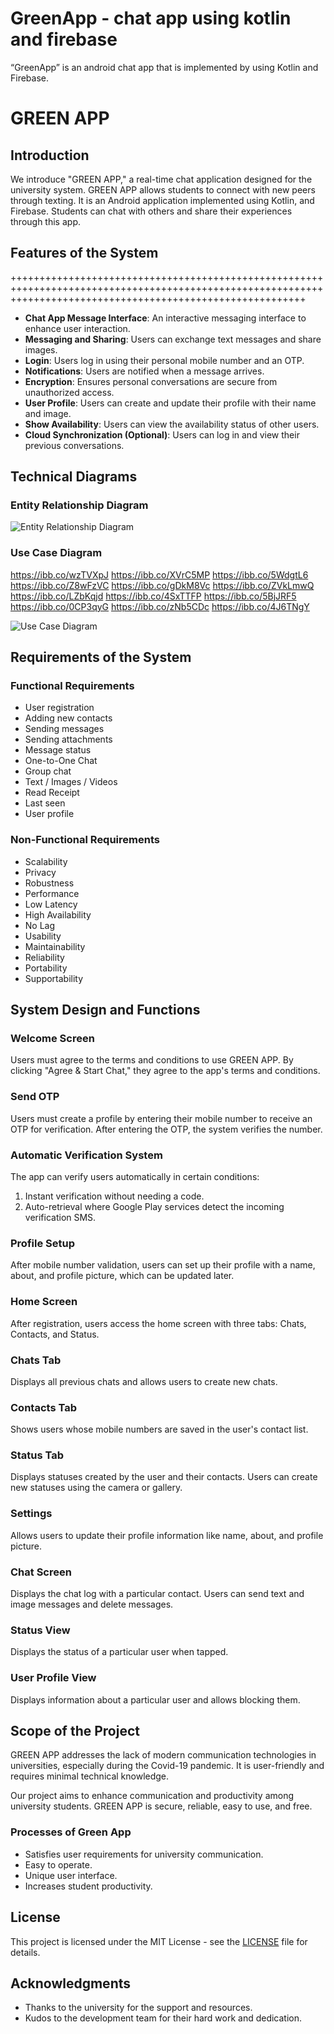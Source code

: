 # GreenApp - chat app using kotlin and firebase
“GreenApp” is an android chat app that is implemented by using Kotlin and Firebase.

# GREEN APP

## Introduction

We introduce "GREEN APP," a real-time chat application designed for the university system. GREEN APP allows students to connect with new peers through texting. It is an Android application implemented using Kotlin, and Firebase. Students can chat with others and share their experiences through this app.

## Features of the System
+++++++++++++++++++++++++++++++++++++++++++++++++++++++++++++++++++++++++++++++++++++++++++++++++++++++++++++++++++++++++++++++++++++++++++++++++++++++++++++++
- **Chat App Message Interface**: An interactive messaging interface to enhance user interaction.
- **Messaging and Sharing**: Users can exchange text messages and share images.
- **Login**: Users log in using their personal mobile number and an OTP.
- **Notifications**: Users are notified when a message arrives.
- **Encryption**: Ensures personal conversations are secure from unauthorized access.
- **User Profile**: Users can create and update their profile with their name and image.
- **Show Availability**: Users can view the availability status of other users.
- **Cloud Synchronization (Optional)**: Users can log in and view their previous conversations.

## Technical Diagrams

### Entity Relationship Diagram

![Entity Relationship Diagram](https://i.ibb.co/r0WvpGs/er.png)

### Use Case Diagram



https://ibb.co/wzTVXpJ
https://ibb.co/XVrC5MP
https://ibb.co/5WdgtL6
https://ibb.co/Z8wFzVC
https://ibb.co/gDkM8Vc
https://ibb.co/ZVkLmwQ
https://ibb.co/LZbKqjd
https://ibb.co/4SxTTFP
https://ibb.co/5BjJRF5
https://ibb.co/0CP3qyG
https://ibb.co/zNb5CDc
https://ibb.co/4J6TNgY

![Use Case Diagram](https://i.ibb.co/GQHHTVm/use-case.png)

## Requirements of the System

### Functional Requirements

- User registration
- Adding new contacts
- Sending messages
- Sending attachments
- Message status
- One-to-One Chat
- Group chat
- Text / Images / Videos
- Read Receipt
- Last seen
- User profile

### Non-Functional Requirements

- Scalability
- Privacy
- Robustness
- Performance
- Low Latency
- High Availability
- No Lag
- Usability
- Maintainability
- Reliability
- Portability
- Supportability

## System Design and Functions

### Welcome Screen

Users must agree to the terms and conditions to use GREEN APP. By clicking "Agree & Start Chat," they agree to the app's terms and conditions.

### Send OTP

Users must create a profile by entering their mobile number to receive an OTP for verification. After entering the OTP, the system verifies the number.

### Automatic Verification System

The app can verify users automatically in certain conditions:
1. Instant verification without needing a code.
2. Auto-retrieval where Google Play services detect the incoming verification SMS.

### Profile Setup

After mobile number validation, users can set up their profile with a name, about, and profile picture, which can be updated later.

### Home Screen

After registration, users access the home screen with three tabs: Chats, Contacts, and Status.

### Chats Tab

Displays all previous chats and allows users to create new chats.

### Contacts Tab

Shows users whose mobile numbers are saved in the user's contact list.

### Status Tab

Displays statuses created by the user and their contacts. Users can create new statuses using the camera or gallery.

### Settings

Allows users to update their profile information like name, about, and profile picture.

### Chat Screen

Displays the chat log with a particular contact. Users can send text and image messages and delete messages.

### Status View

Displays the status of a particular user when tapped.

### User Profile View

Displays information about a particular user and allows blocking them.

## Scope of the Project

GREEN APP addresses the lack of modern communication technologies in universities, especially during the Covid-19 pandemic. It is user-friendly and requires minimal technical knowledge. 

Our project aims to enhance communication and productivity among university students. GREEN APP is secure, reliable, easy to use, and free.

### Processes of Green App

- Satisfies user requirements for university communication.
- Easy to operate.
- Unique user interface.
- Increases student productivity.

## License

This project is licensed under the MIT License - see the [LICENSE](LICENSE) file for details.

## Acknowledgments

- Thanks to the university for the support and resources.
- Kudos to the development team for their hard work and dedication.
